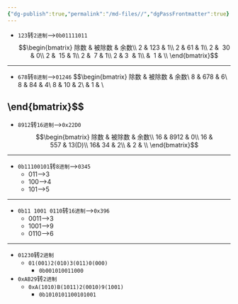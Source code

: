 ```yaml
---
{"dg-publish":true,"permalink":"/md-files//","dgPassFrontmatter":true}
---
```


- `123`转`2进制`-->`0b01111011`
$$\begin{bmatrix}
除数 & 被除数 & 余数\\
2 & 123 & 1\\
2 &  61 & 1\\
2  &  30 & 0\\
2  &  15 & 1\\
2  &  7 & 1\\
2  & 3  & 1\\
  &  1 & \\
\end{bmatrix}$$
- --
- `678`转`8进制`-->`01246`
$$\begin{bmatrix}
除数 & 被除数 & 余数\\
8 & 678 & 6\\
8 &  84 & 4\\
8 &  10 & 2\\
&     1 & \\

\end{bmatrix}$$
---
- `8912`转`16进制`-->`0x22D0`
$$\begin{bmatrix}
除数 & 被除数 & 余数\\
16 & 8912 & 0\\
16 &  557 & 13(D)\\
16&  34 & 2\\
&     2 & \\
\end{bmatrix}$$
---
- `0b11100101`转`8进制`-->`0345`
	- 011-->3
	- 100-->4
	- 101-->5
---
- `0b11 1001 0110`转`16进制`-->`0x396`
	- 0011-->3
	- 1001-->9
	- 0110-->6
- --
- `01230`转`2进制` 
	- `01(001)2(010)3(011)0(000)`
		- `0b001010011000`
- `0xAB29`转`2进制` 
	- `0xA(1010)B(1011)2(0010)9(1001)`
		- `0b1010101100101001`